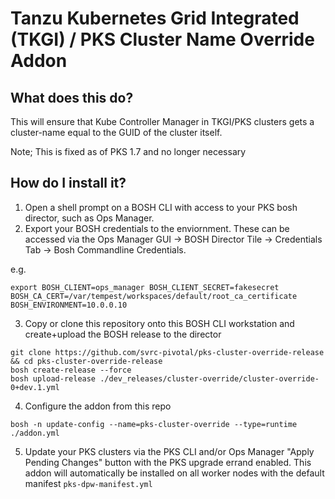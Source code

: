 # Tanzu Kubernetes Grid Integrated (TKGI) / PKS  Cluster Name Override Addon

## What does this do?

This will ensure that Kube Controller Manager in TKGI/PKS clusters gets a cluster-name equal to the GUID of the cluster itself.  

Note;  This is fixed as of PKS 1.7 and no longer necessary

## How do I install it?

1. Open a shell prompt on a BOSH CLI with access to your PKS bosh director, such as Ops Manager.
2. Export your BOSH credentials to the enviornment.  These can be accessed via the Ops Manager GUI -> BOSH Director Tile -> Credentials Tab -> Bosh Commandline Credentials.    

e.g.
```
export BOSH_CLIENT=ops_manager BOSH_CLIENT_SECRET=fakesecret BOSH_CA_CERT=/var/tempest/workspaces/default/root_ca_certificate  BOSH_ENVIRONMENT=10.0.0.10
```
3. Copy or clone this repository onto this BOSH CLI workstation and create+upload the BOSH release to the director

```
git clone https://github.com/svrc-pivotal/pks-cluster-override-release && cd pks-cluster-override-release
bosh create-release --force
bosh upload-release ./dev_releases/cluster-override/cluster-override-0+dev.1.yml 

```
4. Configure the addon from this repo
```
bosh -n update-config --name=pks-cluster-override --type=runtime ./addon.yml
```
5. Update your PKS clusters via the PKS CLI and/or Ops Manager "Apply Pending Changes" button with the PKS upgrade errand enabled.  This addon will automatically be installed on all worker nodes with the default manifest `pks-dpw-manifest.yml`



